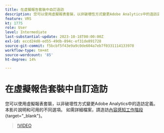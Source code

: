 ```yaml
---
title: 在虛擬報告套裝中自訂造訪
description: 您可以使用虛擬報表套裝，以非破壞性方式變更Adobe Analytics中的造訪定義。 本影片說明和可用的不同選項。
feature: VRS
kt: 1775
role: User
level: Intermediate
last-substantial-update: 2023-10-18T00:00:00Z
exl-id: eccd24d8-ed55-49db-894c-ef31de891728
source-git-commit: f5bcbf5f43e9a9c0de604a7eb7f0331114133978
workflow-type: tm+mt
source-wordcount: '85'
ht-degree: 14%

---
```


# 在虛擬報告套裝中自訂造訪

您可以使用虛擬報表套裝，以非破壞性方式變更Adobe Analytics中的造訪定義。 本影片說明和可用的不同選項。 如需詳細檔案，請造訪[內容感知工作階段](https://experienceleague.adobe.com/docs/analytics/components/virtual-report-suites/vrs-mobile-visit-processing.html?lang=zh-Hant){target="_blank"}。

>[!VIDEO](https://video.tv.adobe.com/v/23545/?quality=12&learn=on)
